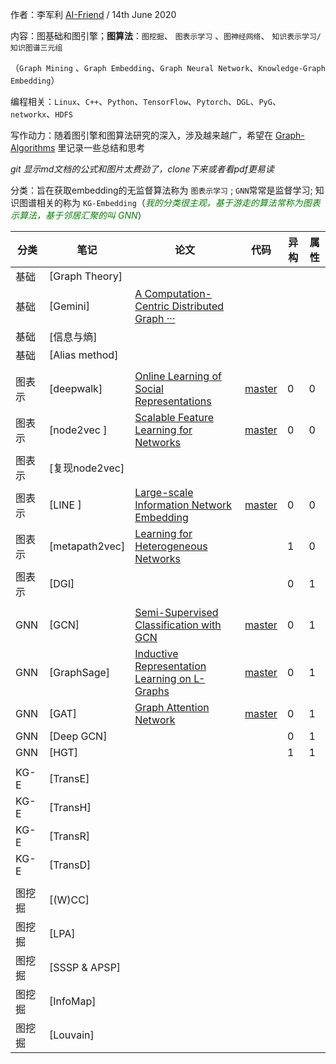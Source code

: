 作者：李军利	[AI-Friend](https://github.com/AI-Friend)    /  14th June 2020

内容：图基础和图引擎；**图算法**：`图挖掘`、 `图表示学习` 、`图神经网络`、 `知识表示学习/知识图谱三元组` 

（`Graph Mining` 、`Graph Embedding`、`Graph Neural Network`、`Knowledge-Graph Embedding`）

编程相关：`Linux`、`C++`、`Python`、`TensorFlow`、`Pytorch`、`DGL`、`PyG`、`networkx`、`HDFS`

写作动力：随着图引擎和图算法研究的深入，涉及越来越广，希望在 [Graph-Algorithms](https://github.com/AI-Friend/Graph-Algorithms) 里记录一些总结和思考

*git 显示md文档的公式和图片太费劲了，clone下来或者看pdf更易读*

分类：旨在获取embedding的无监督算法称为 `图表示学习` ;  `GNN`常常是监督学习; 知识图谱相关的称为 `KG-Embedding`（*<span style='color:green;background:white;'>我的分类很主观，基于游走的算法常称为图表示算法，基于邻居汇聚的叫 GNN</span>*）

| 分类   | 笔记           | 论文                                                         | 代码                                                | 异构 | 属性 |
| ------ | -------------- | ------------------------------------------------------------ | --------------------------------------------------- | ---- | ---- |
| 基础   | [Graph Theory] |                                                              |                                                     |      |      |
| 基础   | [Gemini]       | [A Computation-Centric Distributed Graph ···](https://www.usenix.org/system/files/conference/osdi16/osdi16-zhu.pdf) |                                                     |      |      |
| 基础   | [信息与熵]     |                                                              |                                                     |      |      |
| 基础   | [Alias method] |                                                              |                                                     |      |      |
|        |                |                                                              |                                                     |      |      |
| 图表示 | [deepwalk]     | [Online Learning of Social Representations](https://arxiv.org/pdf/1403.6652.pdf) | [master](https://github.com/phanein/deepwalk)       | 0    | 0    |
| 图表示 | [node2vec ]    | [Scalable Feature Learning for Networks](https://cs.stanford.edu/people/jure/pubs/node2vec-kdd16.pdf) | [master](https://github.com/aditya-grover/node2vec) | 0    | 0    |
| 图表示 | [复现node2vec] |                                                              |                                                     |      |      |
| 图表示 | [LINE ]        | [Large-scale Information Network Embedding](https://arxiv.org/abs/1503.03578) | [master](https://github.com/tangjianpku/LINE)       | 0    | 0    |
| 图表示 | [metapath2vec] | [Learning for Heterogeneous Networks](https://ericdongyx.github.io/papers/KDD17-dong-chawla-swami-metapath2vec.pdf) |                                                     | 1    | 0    |
| 图表示 | [DGI]          |                                                              |                                                     | 0    | 1    |
|        |                |                                                              |                                                     |      |      |
| GNN    | [GCN]          | [Semi-Supervised Classification with GCN](https://arxiv.org/abs/1609.02907) | [master](https://github.com/tkipf/gcn)              | 0    | 1    |
| GNN    | [GraphSage]    | [Inductive Representation Learning on L-Graphs](https://arxiv.org/abs/1706.02216) | [master](https://github.com/search?q=graphsage)     | 0    | 1    |
| GNN    | [GAT]          | [Graph Attention Network](https://arxiv.org/abs/1710.10903)  | [master](https://github.com/PetarV-/GAT)            | 0    | 1    |
| GNN    | [Deep GCN]     |                                                              |                                                     | 0    | 1    |
| GNN    | [HGT]          |                                                              |                                                     | 1    | 1    |
|        |                |                                                              |                                                     |      |      |
| KG-E   | [TransE]       |                                                              |                                                     |      |      |
| KG-E   | [TransH]       |                                                              |                                                     |      |      |
| KG-E   | [TransR]       |                                                              |                                                     |      |      |
| KG-E   | [TransD]       |                                                              |                                                     |      |      |
|        |                |                                                              |                                                     |      |      |
| 图挖掘 | [(W)CC]        |                                                              |                                                     |      |      |
| 图挖掘 | [LPA]          |                                                              |                                                     |      |      |
| 图挖掘 | [SSSP & APSP]  |                                                              |                                                     |      |      |
| 图挖掘 | [InfoMap]      |                                                              |                                                     |      |      |
| 图挖掘 | [Louvain]      |                                                              |                                                     |      |      |


